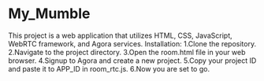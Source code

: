 # My_Mumble
This project is a web application that utilizes HTML, CSS, JavaScript, WebRTC framework, and Agora services.
Installation:
1.Clone the repository. 
2.Navigate to the project directory.
3.Open the room.html file in your web browser. 
4.Signup to Agora and create a new project.
5.Copy your project ID and paste it to APP_ID in room_rtc.js.
6.Now you are set to go.
